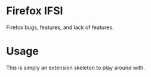 Firefox IFSI
============
Firefox bugs, features, and lack of features.

Usage
=====
This is simply an extension skeleton to play around with.
